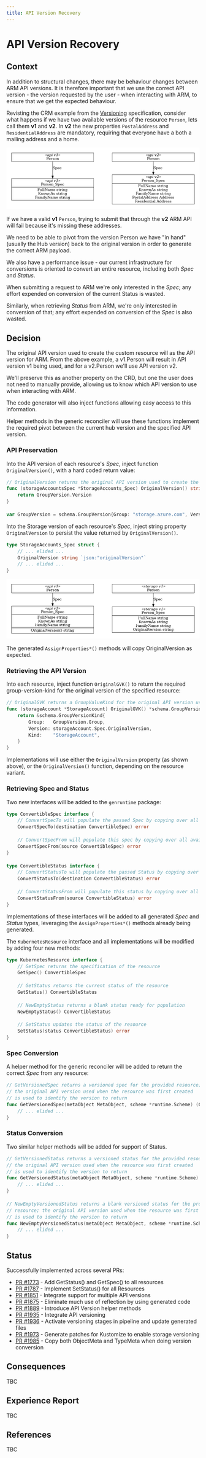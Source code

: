 ```yaml
---
title: API Version Recovery
---
```

# API Version Recovery

## Context

In addition to structural changes, there may be behaviour changes between ARM API versions. It is therefore important that we use the correct API version - the version requested by the user - when interacting with ARM, to ensure that we get the expected behaviour.

Revisting the CRM example from the [Versioning](../versioning/) specification, consider what happens if we have two available versions of the resource `Person`, lets call them **v1** and **v2**. In **v2** the new properties `PostalAddress` and `ResidentialAddress` are mandatory, requiring that everyone have a both a mailing address and a home. 

![example](images/adr-2021-06-api-version-recovery-example.png)

If we have a valid **v1** `Person`, trying to submit that through the **v2** ARM API will fail because it's missing these addresses.

We need to be able to pivot from the version Person we have "in hand" (usually the Hub version) back to the original version in order to generate the correct ARM payload.

We also have a performance issue - our current infrastructure for conversions is oriented to convert an entire resource, including both *Spec* and *Status*. 

When submitting a request to ARM we're only interested in the *Spec*; any effort expended on conversion of the current Status is wasted.

Similarly, when retrieving *Status* from ARM, we're only interested in conversion of that; any effort expended on conversion of the *Spec* is also wasted.

## Decision

The original API version used to create the custom resource will as the API version for ARM. From the above example, a v1.Person will result in API version v1 being used, and for a v2.Person we'll use API version v2.

We'll preserve this as another property on the CRD, but one the user does not need to manually provide, allowing us to know which API version to use when interacting with ARM.

The code generator will also inject functions allowing easy access to this information.

Helper methods in the generic reconciler will use these functions implement the required pivot between the current hub version and the specified API version.

### API Preservation

Into the API version of each resource's *Spec*, inject function `OriginalVersion()`, with a hard coded return value:

``` go
// OriginalVersion returns the original API version used to create the resource.
func (storageAccountsSpec *StorageAccounts_Spec) OriginalVersion() string {
	return GroupVersion.Version
}

var GroupVersion = schema.GroupVersion{Group: "storage.azure.com", Version: "v1alpha1api20210401"}
```

Into the Storage version of each resource's *Spec*, inject string property `OriginalVersion` to persist the value returned by `OriginalVersion()`.

``` go
type StorageAccounts_Spec struct {
    // ... elided ...
	OriginalVersion string `json:"originalVersion"`
    // ... elided ...
}
```

![preservation](images/adr-2021-06-api-version-recovery-preservation.png)

The generated `AssignProperties*()` methods will copy OriginalVersion as expected.

### Retrieving the API Version

Into each resource, inject function `OriginalGVK()` to return the required group-version-kind for the original version of the specified resource:

``` go
// OriginalGVK returns a GroupValueKind for the original API version used to create the resource
func (storageAccount *StorageAccount) OriginalGVK() *schema.GroupVersionKind {
	return &schema.GroupVersionKind{
		Group:   GroupVersion.Group,
		Version: storageAccount.Spec.OriginalVersion,
		Kind:    "StorageAccount",
	}
}
```

Implementations will use either the `OriginalVersion` property (as shown above), or the `OriginalVersion()` function, depending on the resource variant.

### Retrieving Spec and Status

Two new interfaces will be added to the `genruntime` package:

``` go
type ConvertibleSpec interface {
	// ConvertSpecTo will populate the passed Spec by copying over all available information from this one
	ConvertSpecTo(destination ConvertibleSpec) error

	// ConvertSpecFrom will populate this spec by copying over all available information from the passed one
	ConvertSpecFrom(source ConvertibleSpec) error
}

type ConvertibleStatus interface {
	// ConvertStatusTo will populate the passed Status by copying over all available information from this one
	ConvertStatusTo(destination ConvertibleStatus) error

	// ConvertStatusFrom will populate this status by copying over all available information from the passed one
	ConvertStatusFrom(source ConvertibleStatus) error
}
```

Implementations of these interfaces will be added to all generated *Spec* and *Status* types, leveraging the `AssignProperties*()` methods already being generated.

The `KubernetesResource` interface and all implementations will be modified by adding four new methods:

``` go
type KubernetesResource interface {
	// GetSpec returns the specification of the resource
	GetSpec() ConvertibleSpec

	// GetStatus returns the current status of the resource
	GetStatus() ConvertibleStatus

	// NewEmptyStatus returns a blank status ready for population
	NewEmptyStatus() ConvertibleStatus

	// SetStatus updates the status of the resource
	SetStatus(status ConvertibleStatus) error
}
```

### Spec Conversion

A helper method for the generic reconciler will be added to return the correct *Spec* from any resource:

``` go
// GetVersionedSpec returns a versioned spec for the provided resource; 
// the original API version used when the resource was first created 
// is used to identify the version to return
func GetVersionedSpec(metaObject MetaObject, scheme *runtime.Scheme) (ConvertibleSpec, error) {
    // ... elided ...
}
```

### Status Conversion

Two similar helper methods will be added for support of Status. 

``` go
// GetVersionedStatus returns a versioned status for the provided resource; 
// the original API version used when the resource was first created 
// is used to identify the version to return
func GetVersionedStatus(metaObject MetaObject, scheme *runtime.Scheme) (ConvertibleStatus, error) {
    // ... elided ...
}

// NewEmptyVersionedStatus returns a blank versioned status for the provided 
// resource; the original API version used when the resource was first created 
// is used to identify the version to return
func NewEmptyVersionedStatus(metaObject MetaObject, scheme *runtime.Scheme) (ConvertibleStatus, error) {
    // ... elided ...
}
```

## Status

Successfully implemented across several PRs:

* [PR #1773](https://github.com/Azure/azure-service-operator/pull/1773) - Add GetStatus() and GetSpec() to all resources
* [PR #1787](https://github.com/Azure/azure-service-operator/pull/1787) - Implement SetStatus() for all Resources
* [PR #1851](https://github.com/Azure/azure-service-operator/pull/1851) - Integrate support for multiple API versions
* [PR #1875](https://github.com/Azure/azure-service-operator/pull/1875) - Eliminate much use of reflection by using generated code
* [PR #1889](https://github.com/Azure/azure-service-operator/pull/1889) - Introduce API Version helper methods
* [PR #1935](https://github.com/Azure/azure-service-operator/pull/1935) - Integrate API versioning
* [PR #1936](https://github.com/Azure/azure-service-operator/pull/1936) - Activate versioning stages in pipeline and update generated files
* [PR #1973](https://github.com/Azure/azure-service-operator/pull/1973) - Generate patches for Kustomize to enable storage versioning
* [PR #1985](https://github.com/Azure/azure-service-operator/pull/1985) - Copy both ObjectMeta and TypeMeta when doing version conversion

## Consequences

TBC

## Experience Report

TBC

## References

TBC
